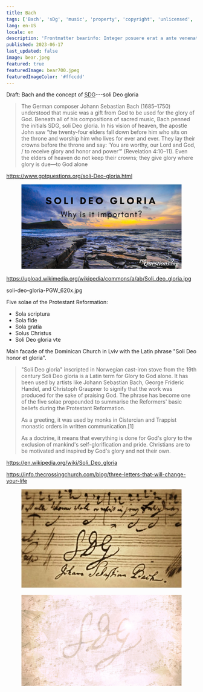 ```yaml
---
title: Bach
tags: ['Bach', 'sDg', 'music', 'property', 'copyright', 'unlicensed', 'public domain']
lang: en-US
locale: en
description: 'Frontmatter bearinfo: Integer posuere erat a ante venenatis dapibus posuere velit aliquet.'
published: 2023-06-17
last_updated: false
image: bear.jpeg
featured: true
featuredImage: bear700.jpeg
featuredImageColor: '#ffccdd'
---
```


<p class="lead">Draft: Bach and the concept of <abbr title="soli Deo gloria">SDG</abbr>---soli Deo gloria</p>

> The German composer Johann Sebastian Bach (1685–1750) understood that music was a gift from God to be used for the glory of God. Beneath all of his compositions of sacred music, Bach penned the initials SDG, soli Deo gloria. In his vision of heaven, the apostle John saw “the twenty-four elders fall down before him who sits on the throne and worship him who lives for ever and ever. They lay their crowns before the throne and say: ‘You are worthy, our Lord and God, / to receive glory and honor and power’” (Revelation 4:10–11). Even the elders of heaven do not keep their crowns; they give glory where glory is due—to God alone

https://www.gotquestions.org/soli-Deo-gloria.html

<figure>
<img src="sola-Deo-gloria.jpg">
</figure>

https://upload.wikimedia.org/wikipedia/commons/a/ab/Soli_deo_gloria.jpg

soli-deo-gloria-PGW_620x.jpg


Five solae of the
Protestant Reformation:
* Sola scriptura
* Sola fide
* Sola gratia
* Solus Christus
* Soli Deo gloria
vte


Main facade of the Dominican Church in Lviv with the Latin phrase "Soli Deo honor et gloria".

> "Soli Deo gloria" inscripted in Norwegian cast-iron stove from the 19th century
> Soli Deo gloria is a Latin term for Glory to God alone. It has been used by artists like Johann Sebastian Bach, George Frideric Handel, and Christoph Graupner to signify that the work was produced for the sake of praising God. The phrase has become one of the five solae propounded to summarise the Reformers' basic beliefs during the Protestant Reformation.
> 
> As a greeting, it was used by monks in Cistercian and Trappist monastic orders in written communication.[1]
> 
> As a doctrine, it means that everything is done for God's glory to the exclusion of mankind's self-glorification and pride. Christians are to be motivated and inspired by God's glory and not their own.

https://en.wikipedia.org/wiki/Soli_Deo_gloria

https://info.thecrossingchurch.com/blog/three-letters-that-will-change-your-life


<figure>
<img src="SDG-768x475.jpg">
</figure>

<figure>
<img src="Three-Letters_Blog.jpg">
</figure>